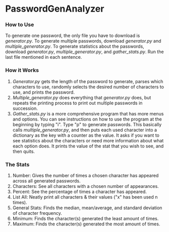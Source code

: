# PasswordGenAnalyzer
### How to Use
To generate one password, the only file you have to download is *generator.py*. To generate multiple passwords, download *generator.py* and *multiple_generator.py*. To generate statistics about the passwords, download *generator.py*, *multiple_generator.py*, and *gather_stats.py*. Run the last file mentioned in each sentence.
### How it Works
1. *Generator.py* gets the length of the password to generate, parses which characters to use, randomly selects the desired number of characters to use, and prints the password.
2. *Multiple_generator.py* does everything that *generator.py* does, but repeats the printing process to print out multiple passwords in succession.
3. *Gather_stats.py* is a more comprehensive program that has more menus and options. You can see instructions on how to use the program at the beginning by typing "i". Type "p" to generate passwords. This basically calls *multiple_generator.py*, and then puts each used character into a dictionary as the key with a counter as the value. It asks if you want to see statistics about the characters or need more information about what each option does. It prints the value of the stat that you wish to see, and then quits.
### The Stats
1. Number: Gives the number of times a chosen character has appeared across all generated passwords.
2. Characters: See all characters with a chosen number of appearances.
3. Percent: See the percentage of times a character has appeared.
4. List All: Neatly print all characters & their values ("x" has been used n times).
5. General Stats: Finds the median, mean/average, and standard deviation of character frequency.
6. Minimum: Finds the character(s) generated the least amount of times.
7. Maximum: Finds the character(s) generated the most amount of times.
